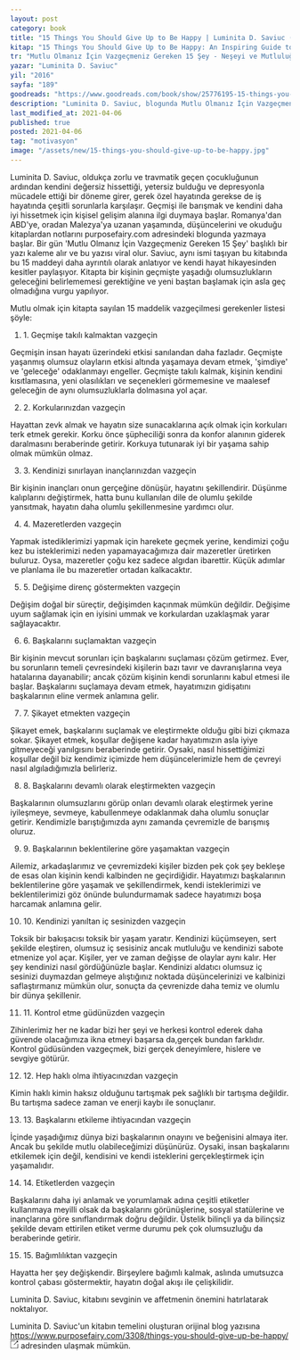 ```yaml
---
layout: post
category: book
title: "15 Things You Should Give Up to Be Happy | Luminita D. Saviuc (Kitap)"
kitap: "15 Things You Should Give Up to Be Happy: An Inspiring Guide to Discovering Effortless Joy"
tr: "Mutlu Olmanız İçin Vazgeçmeniz Gereken 15 Şey - Neşeyi ve Mutluluğu Zorlanmadan Keşfetmek"
yazar: "Luminita D. Saviuc"
yil: "2016"
sayfa: "189"
goodreads: "https://www.goodreads.com/book/show/25776195-15-things-you-should-give-up-to-be-happy"
description: "Luminita D. Saviuc, blogunda Mutlu Olmanız İçin Vazgeçmeniz Gereken 15 Şey başlıklı bir yazı yayınlar ve bu yazısı viral olur. Aynı ismi taşıyan bu kitabında ise 15 maddeyi daha ayrıntılı  olarak örneklerle ele alıyor."
last_modified_at: 2021-04-06
published: true
posted: 2021-04-06
tag: "motivasyon"
image: "/assets/new/15-things-you-should-give-up-to-be-happy.jpg"
---
```


Luminita D. Saviuc, oldukça zorlu ve travmatik geçen çocukluğunun ardından kendini değersiz hissettiği, yetersiz bulduğu ve depresyonla mücadele ettiği bir döneme girer, gerek özel hayatında gerekse de iş hayatında çeşitli sorunlarla karşılaşır. Geçmişi ile barışmak ve kendini daha iyi hissetmek için kişisel gelişim alanına ilgi duymaya başlar. Romanya'dan ABD'ye, oradan Malezya'ya uzanan yaşamında, düşüncelerini ve okuduğu kitaplardan notlarını purposefairy.com adresindeki blogunda yazmaya başlar. Bir gün 'Mutlu Olmanız İçin Vazgeçmeniz Gereken 15 Şey' başlıklı bir yazı kaleme alır ve bu yazısı viral olur. Saviuc, aynı ismi taşıyan bu kitabında bu 15 maddeyi daha ayrıntılı olarak anlatıyor ve kendi hayat hikayesinden kesitler paylaşıyor. Kitapta bir kişinin geçmişte yaşadığı olumsuzlukların geleceğini belirlememesi gerektiğine ve yeni baştan başlamak için asla geç olmadığına vurgu yapılıyor.

Mutlu olmak için kitapta sayılan 15 maddelik vazgeçilmesi gerekenler listesi şöyle:

1. 1\. Geçmişe takılı kalmaktan vazgeçin

Geçmişin insan hayatı üzerindeki etkisi sanılandan daha fazladır. Geçmişte yaşanmış olumsuz olayların etkisi altında yaşamaya devam etmek, 'şimdiye' ve 'geleceğe' odaklanmayı engeller. Geçmişte takılı kalmak, kişinin kendini kısıtlamasına, yeni olasılıkları ve seçenekleri görmemesine ve maalesef geleceğin de aynı olumsuzluklarla dolmasına yol açar.

2. 2\. Korkularınızdan vazgeçin

Hayattan zevk almak ve hayatın size sunacaklarına açık olmak için korkuları terk etmek gerekir. Korku önce şüpheciliği sonra da konfor alanının giderek daralmasını beraberinde getirir. Korkuya tutunarak iyi bir yaşama sahip olmak mümkün olmaz.

3. 3\. Kendinizi sınırlayan inançlarınızdan vazgeçin

Bir kişinin inançları onun gerçeğine dönüşür, hayatını şekillendirir. Düşünme kalıplarını değiştirmek, hatta bunu kullanılan dile de olumlu şekilde yansıtmak, hayatın daha olumlu şekillenmesine yardımcı olur.

4. 4\. Mazeretlerden vazgeçin

Yapmak istediklerimizi yapmak için harekete geçmek yerine, kendimizi çoğu kez bu isteklerimizi neden yapamayacağımıza dair mazeretler üretirken buluruz. Oysa, mazeretler çoğu kez sadece algıdan ibarettir. Küçük adımlar ve planlama ile bu mazeretler ortadan kalkacaktır.

5. 5\. Değişime direnç göstermekten vazgeçin

Değişim doğal bir süreçtir, değişimden kaçınmak mümkün değildir. Değişime uyum sağlamak için en iyisini ummak ve korkulardan uzaklaşmak yarar sağlayacaktır.

6. 6\. Başkalarını suçlamaktan vazgeçin

Bir kişinin mevcut sorunları için başkalarını suçlaması çözüm getirmez. Ever, bu sorunların temeli çevresindeki kişilerin bazı tavır ve davranışlarına veya hatalarına dayanabilir; ancak çözüm kişinin kendi sorunlarını kabul etmesi ile başlar. Başkalarını suçlamaya devam etmek, hayatımızın gidişatını başkalarının eline vermek anlamına gelir.

7. 7\. Şikayet etmekten vazgeçin

Şikayet emek, başkalarını suçlamak ve eleştirmekte olduğu gibi bizi çıkmaza sokar. Şikayet etmek, koşullar değişene kadar hayatımızın asla iyiye gitmeyeceği yanılgısını beraberinde getirir. Oysaki, nasıl hissettiğimizi koşullar değil biz kendimiz içimizde hem düşüncelerimizle hem de çevreyi nasıl algıladığımızla belirleriz.

8. 8\. Başkalarını devamlı olarak eleştirmekten vazgeçin

Başkalarının olumsuzlarını görüp onları devamlı olarak eleştirmek yerine iyileşmeye, sevmeye, kabullenmeye odaklanmak daha olumlu sonuçlar getirir. Kendimizle barıştığımızda aynı zamanda çevremizle de barışmış oluruz.

9. 9\. Başkalarının beklentilerine göre yaşamaktan vazgeçin

Ailemiz, arkadaşlarımız ve çevremizdeki kişiler bizden pek çok şey bekleşe de esas olan kişinin kendi kalbinden ne geçirdiğidir. Hayatımızı başkalarının beklentilerine göre yaşamak ve şekillendirmek, kendi isteklerimizi ve beklentilerimizi göz önünde bulundurmamak sadece hayatımızı boşa harcamak anlamına gelir.

10. 10\. Kendinizi yanıltan iç sesinizden vazgeçin

Toksik bir bakışacısı toksik bir yaşam yaratır. Kendinizi küçümseyen, sert şekilde eleştiren, olumsuz iç sesisiniz ancak mutluluğu ve kendinizi sabote etmenize yol açar. Kişiler, yer ve zaman değişse de olaylar aynı kalır. Her şey kendinizi nasıl gördüğünüzle başlar. Kendinizi aldatıcı olumsuz iç sesinizi duymazdan gelmeye alıştığınız noktada düşüncelerinizi ve kalbinizi saflaştırmanız mümkün olur, sonuçta da çevrenizde daha temiz ve olumlu bir dünya şekillenir.

11. 11\. Kontrol etme güdünüzden vazgeçin

Zihinlerimiz her ne kadar bizi her şeyi ve herkesi kontrol ederek daha güvende olacağımıza ikna etmeyi başarsa da,gerçek bundan farklıdır. Kontrol güdüsünden vazgeçmek, bizi gerçek deneyimlere, hislere ve sevgiye götürür.

12. 12\. Hep haklı olma ihtiyacınızdan vazgeçin

Kimin haklı kimin haksız olduğunu tartışmak pek sağlıklı bir tartışma değildir. Bu tartışma sadece zaman ve enerji kaybı ile sonuçlanır.

13. 13\. Başkalarını etkileme ihtiyacından vazgeçin

İçinde yaşadığımız dünya bizi başkalarının onayını ve beğenisini almaya iter. Ancak bu şekilde mutlu olabileceğimizi düşünürüz. Oysaki, insan başkalarını etkilemek için değil, kendisini ve kendi isteklerini gerçekleştirmek için yaşamalıdır.

14. 14\. Etiketlerden vazgeçin

Başkalarını daha iyi anlamak ve yorumlamak adına çeşitli etiketler kullanmaya meyilli olsak da başkalarını görünüşlerine, sosyal statülerine ve inançlarına göre sınıflandırmak doğru değildir. Üstelik bilinçli ya da bilinçsiz şekilde devam ettirilen etiket verme durumu pek çok olumsuzluğu da beraberinde getirir.

15. 15\. Bağımlılıktan vazgeçin

Hayatta her şey değişkendir. Birşeylere bağımlı kalmak, aslında umutsuzca kontrol çabası göstermektir, hayatın doğal akışı ile çelişkilidir.

Luminita D. Saviuc, kitabını sevginin ve affetmenin önemini hatırlatarak noktalıyor.

Luminita D. Saviuc'un kitabın temelini oluşturan orijinal blog yazısına <span class="link1" style="font-size: 100%;"><a href="https://www.purposefairy.com/3308/things-you-should-give-up-be-happy/" target="_blank" rel="noreferrer,nofollow" title="purposefairy.com">https://www.purposefairy.com/3308/things-you-should-give-up-be-happy/</a>&nbsp; <img src="/assets/external_link.jpg" alt="external link" style="width:15px; height:15px; display: inline-block;"></span> adresinden ulaşmak mümkün.


